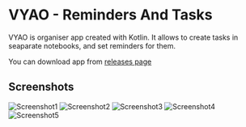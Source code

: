 # VYAO - Reminders And Tasks

VYAO is organiser app created with Kotlin.
It allows to create tasks in seaparate notebooks, and set reminders for them.

You can download app from [releases page](https://github.com/VladPetryshyn/VYAO/releases)

## Screenshots
![Screenshot1](/../screenshots/Screenshot_20231123-130530.png)
![Screenshot2](/../screenshots/Screenshot_20231123-130547.png)
![Screenshot3](/../screenshots/Screenshot_20231123-130614.png)
![Screenshot4](/../screenshots/Screenshot_20231123-130620.png)
![Screenshot5](/../screenshots/Screenshot_20231123-130645.png)
